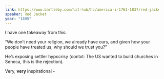 ```yaml
---
link: https://www.bartleby.com/lit-hub/hc/america-i-1761-1837/red-jacket-on-the-religion-of-the-white-man-and-the-red/
speaker: Red Jacket
year: "1805"
---
```


I have one takeaway from this:

“We don’t need your religion, we already have ours, and given how your people have treated us, why should we trust you?”

He’s exposing settler hypocrisy (contxt: The US wanted to build churches in Seneca, this is the rejection).

Very, **very** inspirational -